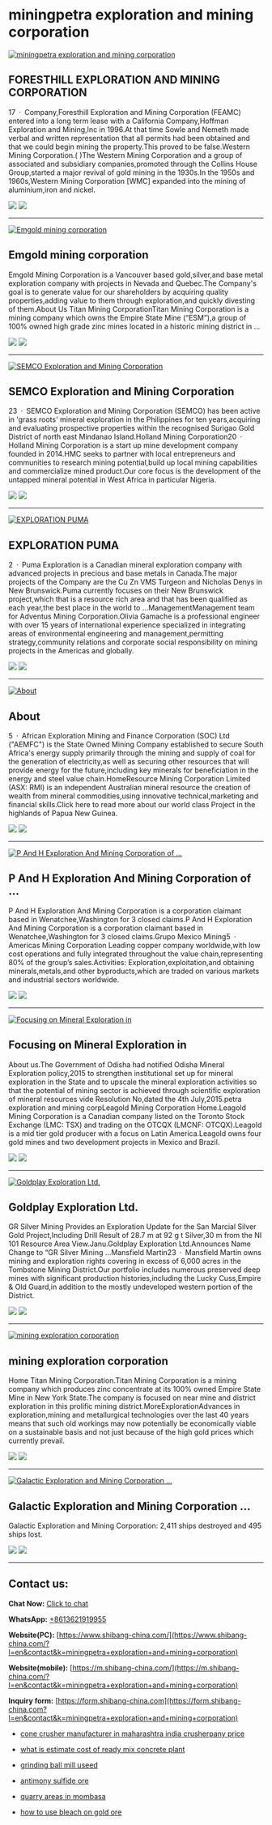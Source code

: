 # miningpetra exploration and mining corporation

<a href="https://swt.shibang-china.com/?l=en&img&k=miningpetra+exploration+and+mining+corporation" target="_blank">![miningpetra exploration and mining corporation](http://static.shibang-china.com/all-800x300/646.jpg)</a>

## FORESTHILL EXPLORATION AND MINING CORPORATION
17&ensp;&#0183;&ensp;Company,Foresthill Exploration and Mining Corporation (FEAMC) entered into a long term lease with a California Company,Hoffman Exploration and Mining,Inc in 1996.At that time Sowle and Nemeth made verbal and written representation that all permits had been obtained and that we could begin mining the property.This proved to be false.Western Mining Corporation.( )The Western Mining Corporation and a group of associated and subsidiary companies,promoted through the Collins House Group,started a major revival of gold mining in the 1930s.In the 1950s and 1960s,Western Mining Corporation [WMC] expanded into the mining of aluminium,iron and nickel.


<a href="https://whatsapp.shibangsoft.com/WhatsApp.php" target="_blank" title="WhatsApp">![](http://static.shibang-china.com/icon/whatsapp.png)</a> <a href="https://swt.shibang-china.com/?l=en&icon&k=miningpetra+exploration+and+mining+corporation" target="_blank">![](http://static.shibang-china.com/icon/chat-en.png)</a>

---

<a href="https://swt.shibang-china.com/?l=en&img&k=miningpetra+exploration+and+mining+corporation" target="_blank">![Emgold mining corporation](http://static.shibang-china.com/all-800x300/1067.jpg)</a>

## Emgold mining corporation
Emgold Mining Corporation is a Vancouver based gold,silver,and base metal exploration company with projects in Nevada and Quebec.The Company's goal is to generate value for our shareholders by acquiring quality properties,adding value to them through exploration,and quickly divesting of them.About Us Titan Mining CorporationTitan Mining Corporation is a mining company which owns the Empire State Mine (“ESM”),a group of 100% owned high grade zinc mines located in a historic mining district in …


<a href="https://whatsapp.shibangsoft.com/WhatsApp.php" target="_blank" title="WhatsApp">![](http://static.shibang-china.com/icon/whatsapp.png)</a> <a href="https://swt.shibang-china.com/?l=en&icon&k=miningpetra+exploration+and+mining+corporation" target="_blank">![](http://static.shibang-china.com/icon/chat-en.png)</a>

---

<a href="https://swt.shibang-china.com/?l=en&img&k=miningpetra+exploration+and+mining+corporation" target="_blank">![SEMCO Exploration and Mining Corporation](http://static.shibang-china.com/all-800x300/245.jpg)</a>

## SEMCO Exploration and Mining Corporation
23&ensp;&#0183;&ensp;SEMCO Exploration and Mining Corporation (SEMCO) has been active in 'grass roots' mineral exploration in the Philippines for ten years,acquiring and evaluating prospective properties within the recognised Surigao Gold District of north east Mindanao Island.Holland Mining Corporation20&ensp;&#0183;&ensp;Holland Mining Corporation is a start up mine development company founded in 2014.HMC seeks to partner with local entrepreneurs and communities to research mining potential,build up local mining capabilities and commercialize mined product.Our core focus is the development of the untapped mineral potential in West Africa in particular Nigeria.


<a href="https://whatsapp.shibangsoft.com/WhatsApp.php" target="_blank" title="WhatsApp">![](http://static.shibang-china.com/icon/whatsapp.png)</a> <a href="https://swt.shibang-china.com/?l=en&icon&k=miningpetra+exploration+and+mining+corporation" target="_blank">![](http://static.shibang-china.com/icon/chat-en.png)</a>

---

<a href="https://swt.shibang-china.com/?l=en&img&k=miningpetra+exploration+and+mining+corporation" target="_blank">![EXPLORATION PUMA](http://static.shibang-china.com/all-800x300/136.jpg)</a>

## EXPLORATION PUMA
2&ensp;&#0183;&ensp;Puma Exploration is a Canadian mineral exploration company with advanced projects in precious and base metals in Canada.The major projects of the Company are the Cu Zn VMS Turgeon and Nicholas Denys in New Brunswick.Puma currently focuses on their New Brunswick project,which that is a resource rich area and that has been qualified as each year,the best place in the world to …ManagementManagement team for Adventus Mining Corporation.Olivia Gamache is a professional engineer with over 15 years of international experience specialized in integrating areas of environmental engineering and management,permitting strategy,community relations and corporate social responsibility on mining projects in the Americas and globally.


<a href="https://whatsapp.shibangsoft.com/WhatsApp.php" target="_blank" title="WhatsApp">![](http://static.shibang-china.com/icon/whatsapp.png)</a> <a href="https://swt.shibang-china.com/?l=en&icon&k=miningpetra+exploration+and+mining+corporation" target="_blank">![](http://static.shibang-china.com/icon/chat-en.png)</a>

---

<a href="https://swt.shibang-china.com/?l=en&img&k=miningpetra+exploration+and+mining+corporation" target="_blank">![About](http://static.shibang-china.com/all-800x300/582.jpg)</a>

## About
5&ensp;&#0183;&ensp;African Exploration Mining and Finance Corporation (SOC) Ltd (&quot;AEMFC&quot;) is the State Owned Mining Company established to secure South Africa's energy supply primarily through the mining and supply of coal for the generation of electricity,as well as securing other resources that will provide energy for the future,including key minerals for beneficiation in the energy and steel value chain.HomeResource Mining Corporation Limited (ASX: RMI) is an independent Australian mineral resource the creation of wealth from mineral commodities,using innovative technical,marketing and financial skills.Click here to read more about our world class Project in the highlands of Papua New Guinea.


<a href="https://whatsapp.shibangsoft.com/WhatsApp.php" target="_blank" title="WhatsApp">![](http://static.shibang-china.com/icon/whatsapp.png)</a> <a href="https://swt.shibang-china.com/?l=en&icon&k=miningpetra+exploration+and+mining+corporation" target="_blank">![](http://static.shibang-china.com/icon/chat-en.png)</a>

---

<a href="https://swt.shibang-china.com/?l=en&img&k=miningpetra+exploration+and+mining+corporation" target="_blank">![P And H Exploration And Mining Corporation of …](http://static.shibang-china.com/all-800x300/546.jpg)</a>

## P And H Exploration And Mining Corporation of …
P And H Exploration And Mining Corporation is a corporation claimant based in Wenatchee,Washington for 3 closed claims.P And H Exploration And Mining Corporation is a corporation claimant based in Wenatchee,Washington for 3 closed claims.Grupo Mexico Mining5&ensp;&#0183;&ensp;Americas Mining Corporation Leading copper company worldwide,with low cost operations and fully integrated throughout the value chain,representing 80% of the group’s sales.Activities: Exploration,exploitation,and obtaining minerals,metals,and other byproducts,which are traded on various markets and industrial sectors worldwide.


<a href="https://whatsapp.shibangsoft.com/WhatsApp.php" target="_blank" title="WhatsApp">![](http://static.shibang-china.com/icon/whatsapp.png)</a> <a href="https://swt.shibang-china.com/?l=en&icon&k=miningpetra+exploration+and+mining+corporation" target="_blank">![](http://static.shibang-china.com/icon/chat-en.png)</a>

---

<a href="https://swt.shibang-china.com/?l=en&img&k=miningpetra+exploration+and+mining+corporation" target="_blank">![Focusing on Mineral Exploration in](http://static.shibang-china.com/all-800x300/963.jpg)</a>

## Focusing on Mineral Exploration in
About us.The Government of Odisha had notified Odisha Mineral Exploration policy,2015 to strengthen institutional set up for mineral exploration in the State and to upscale the mineral exploration activities so that the potential of mining sector is achieved through scientific exploration of mineral resources vide Resolution No,dated the 4th July,2015.petra exploration and mining corpLeagold Mining Corporation Home.Leagold Mining Corporation is a Canadian company listed on the Toronto Stock Exchange (LMC: TSX) and trading on the OTCQX (LMCNF: OTCQX).Leagold is a mid tier gold producer with a focus on Latin America.Leagold owns four gold mines and two development projects in Mexico and Brazil.


<a href="https://whatsapp.shibangsoft.com/WhatsApp.php" target="_blank" title="WhatsApp">![](http://static.shibang-china.com/icon/whatsapp.png)</a> <a href="https://swt.shibang-china.com/?l=en&icon&k=miningpetra+exploration+and+mining+corporation" target="_blank">![](http://static.shibang-china.com/icon/chat-en.png)</a>

---

<a href="https://swt.shibang-china.com/?l=en&img&k=miningpetra+exploration+and+mining+corporation" target="_blank">![Goldplay Exploration Ltd.](http://static.shibang-china.com/all-800x300/620.jpg)</a>

## Goldplay Exploration Ltd.
GR Silver Mining Provides an Exploration Update for the San Marcial Silver Gold Project,Including Drill Result of 28.7 m at 92 g t Silver,30 m from the NI 101 Resource Area View.Janu.Goldplay Exploration Ltd.Announces Name Change to “GR Silver Mining …Mansfield Martin23&ensp;&#0183;&ensp;Mansfield Martin owns mining and exploration rights covering in excess of 6,000 acres in the Tombstone Mining District.Our portfolio includes numerous preserved deep mines with significant production histories,including the Lucky Cuss,Empire &amp; Old Guard,in addition to the mostly undeveloped western portion of the District.


<a href="https://whatsapp.shibangsoft.com/WhatsApp.php" target="_blank" title="WhatsApp">![](http://static.shibang-china.com/icon/whatsapp.png)</a> <a href="https://swt.shibang-china.com/?l=en&icon&k=miningpetra+exploration+and+mining+corporation" target="_blank">![](http://static.shibang-china.com/icon/chat-en.png)</a>

---

<a href="https://swt.shibang-china.com/?l=en&img&k=miningpetra+exploration+and+mining+corporation" target="_blank">![mining exploration corporation](http://static.shibang-china.com/all-800x300/942.jpg)</a>

## mining exploration corporation
Home Titan Mining Corporation.Titan Mining Corporation is a mining company which produces zinc concentrate at its 100% owned Empire State Mine in New York State.The company is focused on near mine and district exploration in this prolific mining district.MoreExplorationAdvances in exploration,mining and metallurgical technologies over the last 40 years means that such old workings may now potentially be economically viable on a sustainable basis and not just because of the high gold prices which currently prevail.


<a href="https://whatsapp.shibangsoft.com/WhatsApp.php" target="_blank" title="WhatsApp">![](http://static.shibang-china.com/icon/whatsapp.png)</a> <a href="https://swt.shibang-china.com/?l=en&icon&k=miningpetra+exploration+and+mining+corporation" target="_blank">![](http://static.shibang-china.com/icon/chat-en.png)</a>

---

<a href="https://swt.shibang-china.com/?l=en&img&k=miningpetra+exploration+and+mining+corporation" target="_blank">![Galactic Exploration and Mining Corporation …](http://static.shibang-china.com/all-800x300/435.jpg)</a>

## Galactic Exploration and Mining Corporation …
Galactic Exploration and Mining Corporation: 2,411 ships destroyed and 495 ships lost.

<a href="https://whatsapp.shibangsoft.com/WhatsApp.php" target="_blank" title="WhatsApp">![](http://static.shibang-china.com/icon/whatsapp.png)</a> <a href="https://swt.shibang-china.com/?l=en&icon&k=miningpetra+exploration+and+mining+corporation" target="_blank">![](http://static.shibang-china.com/icon/chat-en.png)</a>

---
## Contact us:

**Chat Now:** [Click to chat](https://swt.shibang-china.com?l=en&contact&k=miningpetra+exploration+and+mining+corporation)

**WhatsApp:**  [+8613621919955](https://whatsapp.shibangsoft.com/WhatsApp.php)

**Website(PC):** [https://www.shibang-china.com/](https://www.shibang-china.com/?l=en&contact&k=miningpetra+exploration+and+mining+corporation)

**Website(mobile):** [https://m.shibang-china.com/](https://m.shibang-china.com/?l=en&contact&k=miningpetra+exploration+and+mining+corporation)

**Inquiry form:** [https://form.shibang-china.com](https://form.shibang-china.com?l=en&contact&k=miningpetra+exploration+and+mining+corporation)

* [cone crusher manufacturer in maharashtra india crusherpany price](../126/cone%20crusher%20manufacturer%20in%20maharashtra%20india%20crusherpany%20price.md)

* [what is estimate cost of ready mix concrete plant](../128/what%20is%20estimate%20cost%20of%20ready%20mix%20concrete%20plant.md)

* [grinding ball mill useed](../131/grinding%20ball%20mill%20useed.md)

* [antimony sulfide ore](../132/antimony%20sulfide%20ore.md)

* [quarry areas in mombasa](../127/quarry%20areas%20in%20mombasa.md)

* [how to use bleach on gold ore](../134/how%20to%20use%20bleach%20on%20gold%20ore.md)